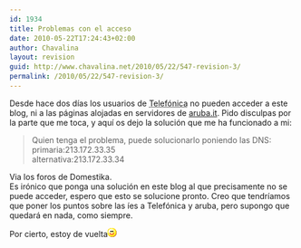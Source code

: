 ```yaml
---
id: 1934
title: Problemas con el acceso
date: 2010-05-22T17:24:43+02:00
author: Chavalina
layout: revision
guid: http://www.chavalina.net/2010/05/22/547-revision-3/
permalink: /2010/05/22/547-revision-3/
---
```

Desde hace dos d&iacute;as los usuarios de <acronym title="Timof&oacute;nica">Telef&oacute;nica</acronym> no pueden acceder a este blog, ni a las p&aacute;ginas alojadas en servidores de <a href="http://www.aruba.it" target="_blank">aruba.it</a>. Pido disculpas por la parte que me toca, y aqu&iacute; os dejo la soluci&oacute;n que me ha funcionado a mi:

> Quien tenga el problema, puede solucionarlo poniendo las DNS:  
> primaria:213.172.33.35  
> alternativa:213.172.33.34

Via los foros de Domestika.  
Es ir&oacute;nico que ponga una soluci&oacute;n en este blog al que precisamente no se puede acceder, espero que esto se solucione pronto. Creo que tendr&iacute;amos que poner los puntos sobre las &iacute;es a Telef&oacute;nica y aruba, pero supongo que quedar&aacute; en nada, como siempre.

Por cierto, estoy de vuelta![emo](/imagenes/emoticonos/sonrisa.gif)